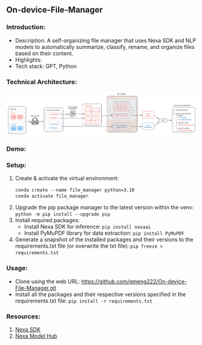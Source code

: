 ## On-device-File-Manager

### Introduction:

- Description: A self-organizing file manager that uses Nexa SDK and NLP models to automatically summarize, classify, rename, and organize files based on their content.
- Highlights:
- Tech stack: GPT, Python

### Technical Architecture:

![project workflow](assets/workflow.png)

### Demo:

### Setup:

1. Create & activate the virtual environment:
   ```
   conda create --name file_manager python=3.10
   conda activate file_manager
   ```
2. Upgrade the pip package manager to the latest version within the venv:
   `python -m pip install --upgrade pip`
3. Install required packages:
   - Install Nexa SDK for inference: `pip install nexaai`
   - Install PyMuPDF library for data extraction: `pip install PyMuPDF`
4. Generate a snapshot of the installed packages and their versions to the requirements.txt file (or overwrite the txt file): `pip freeze > requirements.txt`

### Usage:

- Clone using the web URL: https://github.com/qmeng222/On-device-File-Manager.git
- Install all the packages and their respective versions specified in the requirements.txt file: `pip install -r requirements.txt`

### Resources:

1. [Nexa SDK](https://pypi.org/project/nexaai/)
2. [Nexa Model Hub](https://www.nexaai.com/models)
